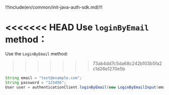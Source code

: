 !!!include(en/common/init-java-auth-sdk.md)!!!

<<<<<<< HEAD
Use `loginByEmail` method：
=======
Use the `LoginByEmail` method:
>>>>>>> 73ab4dd7c5da68c242b103b5fa2c1d26e1270e5b

```java
String email = "test@example.com";
String password = "123456";
User user = authenticationClient.loginByEmail(new LoginByEmailInput(email, password)).execute();
```
